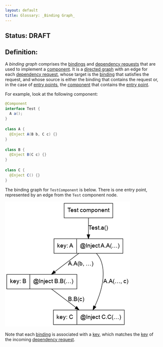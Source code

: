 ```yaml
---
layout: default
title: Glossary: _Binding Graph_
---
```


## Status: DRAFT

## Definition:

A _binding graph_ comprises the [bindings][binding] and
[dependency requests][dependency request] that are used to implement a
[component]. It is a [directed graph] with an edge for each
[dependency request], whose target is the [binding] that satisfies the request,
and whose source is either the binding that contains the request or, in the case
of [entry points][entry point], the [component] that contains the [entry point].

For example, look at the following component:

```java
@Component
interface Test {
  A a();
}

class A {
  @Inject A(B b, C c) {}
}

class B {
  @Inject B(C c) {}
}

class C {
  @Inject C() {}
}
```

The binding graph for `TestComponent` is below. There is one entry point,
represented by an edge from the `Test` component node.

![Binding graph image](binding_graph.png)

Note that each [binding] is associated with a [key], which matches the [key] of
the incoming [dependency request].

[binding]: binding.md
[component]: component.md
[dependency request]: dependency_request.md
[directed graph]: https://en.wikipedia.org/wiki/Directed_graph
[entry point]: entry_point.md
[key]: key.md

